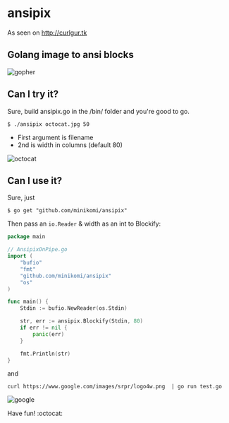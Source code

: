 # ansipix

As seen on http://curlgur.tk

## Golang image to ansi blocks

![gopher](http://i.imgur.com/hYecglD.png)

## Can I try it? 

Sure, build ansipix.go in the /bin/ folder and you're good to go.

`$ ./ansipix octocat.jpg 50`

* First argument is filename
* 2nd is width in columns (default 80)

![octocat](http://i.imgur.com/t3cGshc.png)

## Can I use it?

Sure, just 

``` shell
$ go get "github.com/minikomi/ansipix"
```

Then pass an `io.Reader` & width as an int to Blockify:

```go
package main

// AnsipixOnPipe.go
import (
	"bufio"
	"fmt"
	"github.com/minikomi/ansipix"
	"os"
)

func main() {
	Stdin := bufio.NewReader(os.Stdin)

	str, err := ansipix.Blockify(Stdin, 80)
	if err != nil {
		panic(err)
	}

	fmt.Println(str)
}
```

and

`curl https://www.google.com/images/srpr/logo4w.png  | go run test.go`

![google](http://i.imgur.com/Vh3jngN.png)

Have fun! :octocat:
